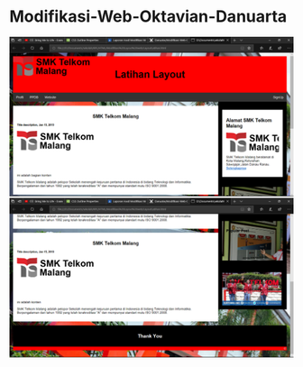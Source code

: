 # Modifikasi-Web-Oktavian-Danuarta
![alt text](https://github.com/Danuoke/Modifikasi-Web-Oktavian-Danuarta/blob/master/Modifikasi%20Layout%20web/Screenshot%20(40).png)
![alt text](https://github.com/Danuoke/Modifikasi-Web-Oktavian-Danuarta/blob/master/Modifikasi%20Layout%20web/Screenshot%20(41).png)
